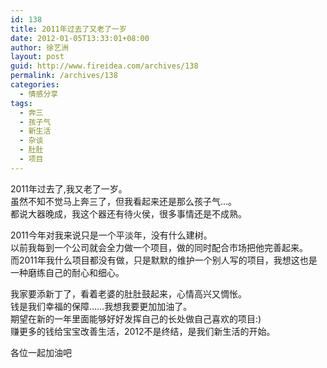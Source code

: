 ```yaml
---
id: 138
title: 2011年过去了又老了一岁
date: 2012-01-05T13:33:01+08:00
author: 徐艺洲
layout: post
guid: http://www.fireidea.com/archives/138
permalink: /archives/138
categories:
  - 情感分享
tags:
  - 奔三
  - 孩子气
  - 新生活
  - 杂谈
  - 肚肚
  - 项目
---
```

<div id="sina_keyword_ad_area2" class="articalContent   ">
  2011年过去了,我又老了一岁。<br />虽然不知不觉马上奔三了，但我看起来还是那么孩子气…。<br />都说大器晚成，我这个器还有待火侯，很多事情还是不成熟。</p> 
  
  <p>
    2011今年对我来说只是一个平淡年，没有什么建树。<br />以前我每到一个公司就会全力做一个项目，做的同时配合市场把他完善起来。<br />而2011年我什么项目都没有做，只是默默的维护一个别人写的项目，我想这也是一种磨练自己的耐心和细心。
  </p>
  
  <p>
    我家要添新丁了，看着老婆的肚肚鼓起来，心情高兴又惆怅。<br />钱是我们幸福的保障……我想我要更加加油了。<br />期望在新的一年里面能够好好发挥自己的长处做自己喜欢的项目:)<br />赚更多的钱给宝宝改善生活，2012不是终结，是我们新生活的开始。
  </p>
  
  <p>
    各位一起加油吧
  </p>
